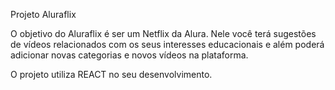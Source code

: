 Projeto Aluraflix

O objetivo do Aluraflix é ser um Netflix da Alura. Nele você terá sugestões de vídeos relacionados com os seus interesses educacionais e além poderá adicionar novas categorias e novos vídeos na plataforma.

O projeto utiliza REACT no seu desenvolvimento.
